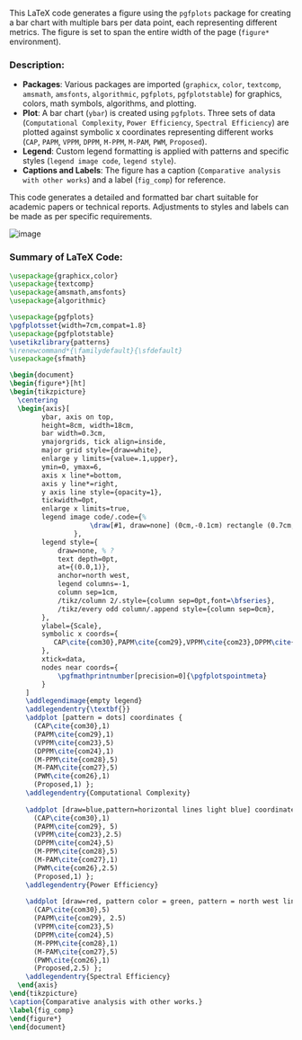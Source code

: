 This LaTeX code generates a figure using the `pgfplots` package for creating a bar chart with multiple bars per data point, each representing different metrics. The figure is set to span the entire width of the page (`figure*` environment).

### Description:
- **Packages**: Various packages are imported (`graphicx`, `color`, `textcomp`, `amsmath`, `amsfonts`, `algorithmic`, `pgfplots`, `pgfplotstable`) for graphics, colors, math symbols, algorithms, and plotting.
- **Plot**: A bar chart (`ybar`) is created using `pgfplots`. Three sets of data (`Computational Complexity`, `Power Efficiency`, `Spectral Efficiency`) are plotted against symbolic x coordinates representing different works (`CAP`, `PAPM`, `VPPM`, `DPPM`, `M-PPM`, `M-PAM`, `PWM`, `Proposed`).
- **Legend**: Custom legend formatting is applied with patterns and specific styles (`legend image code`, `legend style`).
- **Captions and Labels**: The figure has a caption (`Comparative analysis with other works`) and a label (`fig_comp`) for reference.

This code generates a detailed and formatted bar chart suitable for academic papers or technical reports. Adjustments to styles and labels can be made as per specific requirements.

![image](https://github.com/zamaex96/Color-Gradient-Bar-Plot/assets/172457177/80a72632-c564-49ae-9db7-6472904852d4)

### Summary of LaTeX Code:

```latex
\usepackage{graphicx,color}
\usepackage{textcomp}
\usepackage{amsmath,amsfonts}
\usepackage{algorithmic}

\usepackage{pgfplots}
\pgfplotsset{width=7cm,compat=1.8}
\usepackage{pgfplotstable}
\usetikzlibrary{patterns}
%\renewcommand*{\familydefault}{\sfdefault}
\usepackage{sfmath}

\begin{document}
\begin{figure*}[ht]
\begin{tikzpicture}
  \centering
  \begin{axis}[
        ybar, axis on top,
        height=8cm, width=18cm,
        bar width=0.3cm,
        ymajorgrids, tick align=inside,
        major grid style={draw=white},
        enlarge y limits={value=.1,upper},
        ymin=0, ymax=6,
        axis x line*=bottom,
        axis y line*=right,
        y axis line style={opacity=1},
        tickwidth=0pt,
        enlarge x limits=true,
        legend image code/.code={%
                    \draw[#1, draw=none] (0cm,-0.1cm) rectangle (0.7cm,0.2cm);
                },  
        legend style={
            draw=none, % ?
            text depth=0pt,
            at={(0.0,1)},
            anchor=north west,
            legend columns=-1,
            column sep=1cm,
            /tikz/column 2/.style={column sep=0pt,font=\bfseries},
            /tikz/every odd column/.append style={column sep=0cm},
        },
        ylabel={Scale},
        symbolic x coords={
           CAP\cite{com30},PAPM\cite{com29},VPPM\cite{com23},DPPM\cite{com24},M-PPM\cite{com28},M-PAM\cite{com27},PWM\cite{com26},Proposed
        },
        xtick=data,
        nodes near coords={
            \pgfmathprintnumber[precision=0]{\pgfplotspointmeta}
        }
    ]
    \addlegendimage{empty legend}
    \addlegendentry{\textbf{}}  
    \addplot [pattern = dots] coordinates {
      (CAP\cite{com30},1)
      (PAPM\cite{com29},1) 
      (VPPM\cite{com23},5)
      (DPPM\cite{com24},1) 
      (M-PPM\cite{com28},5) 
      (M-PAM\cite{com27},5)
      (PWM\cite{com26},1) 
      (Proposed,1) };
    \addlegendentry{Computational Complexity}
    
    \addplot [draw=blue,pattern=horizontal lines light blue] coordinates {
      (CAP\cite{com30},1)
      (PAPM\cite{com29}, 5) 
      (VPPM\cite{com23},2.5)
      (DPPM\cite{com24},5) 
      (M-PPM\cite{com28},5) 
      (M-PAM\cite{com27},1)
      (PWM\cite{com26},2.5) 
      (Proposed,1) };
    \addlegendentry{Power Efficiency}
    
    \addplot [draw=red, pattern color = green, pattern = north west lines] coordinates {
      (CAP\cite{com30},5)
      (PAPM\cite{com29}, 2.5) 
      (VPPM\cite{com23},5)
      (DPPM\cite{com24},5) 
      (M-PPM\cite{com28},1) 
      (M-PAM\cite{com27},5)
      (PWM\cite{com26},1) 
      (Proposed,2.5) };
    \addlegendentry{Spectral Efficiency}
  \end{axis}
\end{tikzpicture}
\caption{Comparative analysis with other works.}
\label{fig_comp}
\end{figure*}
\end{document}


